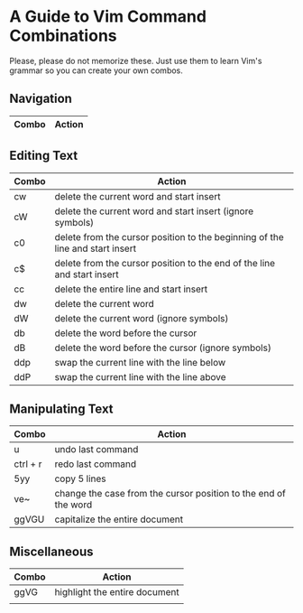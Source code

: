 # A Guide to Vim Command Combinations
Please, please do not memorize these. Just use them to learn Vim's grammar so you can create your own combos.

## Navigation
| Combo | Action |
| ----- | ------ |

## Editing Text
| Combo | Action |
| ----- | ------ |
| cw | delete the current word and start insert |
| cW | delete the current word and start insert (ignore symbols) |
| c0 | delete from the cursor position to the beginning of the line and start insert |
| c$ | delete from the cursor position to the end of the line and start insert |
| cc | delete the entire line and start insert | 
| dw | delete the current word |
| dW | delete the current word (ignore symbols) |
| db | delete the word before the cursor |
| dB | delete the word before the cursor (ignore symbols) |
| ddp | swap the current line with the line below |
| ddP | swap the current line with the line above | 

## Manipulating Text
| Combo | Action |
| ----- | ------ |
| u | undo last command |
| ctrl + r | redo last command |
| 5yy | copy 5 lines |
| ve~ | change the case from the cursor position to the end of the word |
| ggVGU | capitalize the entire document |

## Miscellaneous 
| Combo | Action |
| ----- | ------ |
| ggVG | highlight the entire document |
|  |  |
